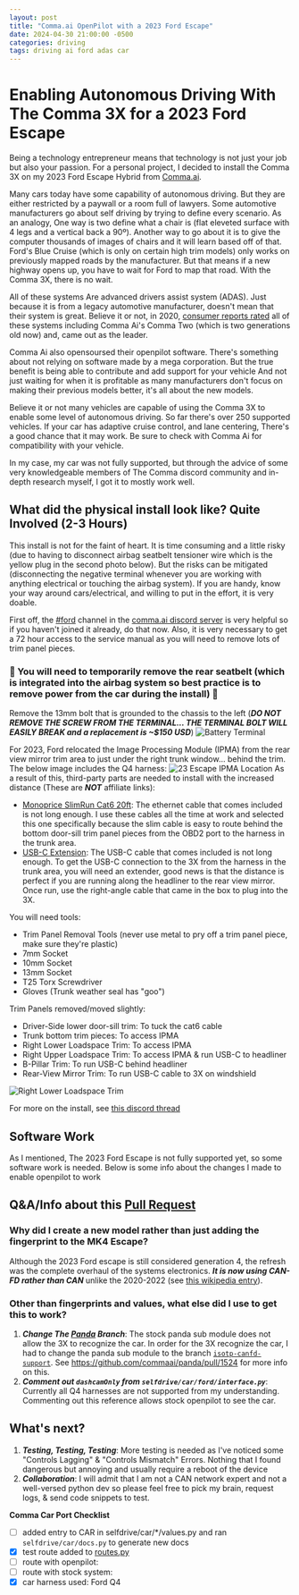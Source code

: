 ```yaml
---
layout: post
title: "Comma.ai OpenPilot with a 2023 Ford Escape"
date: 2024-04-30 21:00:00 -0500
categories: driving
tags: driving ai ford adas car
---
```


# Enabling Autonomous Driving With The Comma 3X for a 2023 Ford Escape
Being a technology entrepreneur means that technology is not just your job but also your passion. For a personal project, I decided to install the Comma 3X on my 2023 Ford Escape Hybrid from [Comma.ai](comma.ai).

Many cars today have some capability of autonomous driving. But they are either restricted by a paywall or a room full of lawyers. Some automotive manufacturers go about self driving by trying to define every scenario. As an analogy, One way is two define what a chair is (flat eleveted surface with 4 legs and a vertical back a 90º). Another way to go about it is to give the computer thousands of images of chairs and it will learn based off of that. Ford's Blue Cruise (which is only on certain high trim models) only works on previously mapped roads by the manufacturer. But that means if a new highway opens up, you have to wait for Ford to map that road. With the Comma 3X, there is no wait. 

All of these systems Are advanced drivers assist system (ADAS). Just because it is from a legacy automotive manufacturer, doesn't mean that their system is great. Believe it or not, in 2020, [consumer reports rated](https://data.consumerreports.org/wp-content/uploads/2020/11/consumer-reports-active-driving-assistance-systems-november-16-2020.pdf) all of these systems including Comma Ai's Comma Two (which is two generations old now) and, came out as the leader.

Comma Ai also opensoursed their openpilot software. There's something about not relying on software made by a mega corporation. But the true benefit is being able to contribute and add support for your vehicle And not just waiting for when it is profitable as many manufacturers don't focus on making their previous models better, it's all about the new models.

Believe it or not many vehicles are capable of using the Comma 3X to enable some level of autonomous driving. So far there's over 250 supported vehicles. If your car has adaptive cruise control, and lane centering, There's a good chance that it may work. Be sure to check with Comma Ai for compatibility with your vehicle.

In my case, my car was not fully supported, but through the advice of some very knowledgeable members of The Comma discord community and in-depth research myself, I got it to mostly work well.

## What did the physical install look like? Quite Involved (2-3 Hours)

This install is not for the faint of heart. It is time consuming and a little risky (due to having to disconnect airbag seatbelt tensioner wire which is the yellow plug in the second photo below). But the risks can be mitigated (disconnecting the negative terminal whenever you are working with anything electrical or touching the airbag system). If you are handy, know your way around cars/electrical, and willing to put in the effort, it is very doable.

First off, the [#ford](https://discord.com/channels/469524606043160576/539096103468007424) channel in the [comma.ai discord server](https://discord.comma.ai/) is very helpful so if you haven't joined it already, do that now. Also, it is very necessary to get a 72 hour access to the service manual as you will need to remove lots of trim panel pieces. 

### 🚨 You will need to temporarily remove the rear seatbelt (which is integrated into the airbag system so best practice is to remove power from the car during the install) 🚨 
Remove the 13mm bolt that is grounded to the chassis to the left (**_DO NOT REMOVE THE SCREW FROM THE TERMINAL... THE TERMINAL BOLT WILL EASILY BREAK and a replacement is ~$150 USD_**)
![Battery Terminal](https://media.discordapp.net/attachments/539096103468007424/1225198432315117679/SCR-20240403-pgmk.png?ex=6632b6f5&is=66316575&hm=f1ebf28aa727773ac0082b6a89b6a4d62dbf9f47d42a0e8a8f819f72c943cb5a&=&format=webp&quality=lossless&width=1936&height=1240)

For 2023, Ford relocated the Image Processing Module (IPMA) from the rear view mirror trim area to just under the right trunk window... behind the trim. The below image includes the Q4 harness:
![23 Escape IPMA Location](https://media.discordapp.net/attachments/539096103468007424/1225198433061699674/IMG_0466.jpeg?ex=6632b6f5&is=66316575&hm=4048f0ff3781a3e6c8eaad89512bcca329366f98e73f82d71919c08c7e1e562c&=&format=webp&width=1762&height=1322)
As a result of this, third-party parts are needed to install with the increased distance (These are _**NOT**_ affiliate links):

- [Monoprice SlimRun Cat6 20ft](https://a.co/d/1rpjkyc): The ethernet cable that comes included is not long enough. I use these cables all the time at work and selected this one specifically because the slim cable is easy to route behind the bottom door-sill trim panel pieces from the OBD2 port to the harness in the trunk area.
- [USB-C Extension](https://a.co/d/cuiEBux): The USB-C cable that comes included is not long enough. To get the USB-C connection to the 3X from the harness in the trunk area, you will need an extender, good news is that the distance is perfect if you are running along the headliner to the rear view mirror. Once run, use the right-angle cable that came in the box to plug into the 3X.

You will need tools:
- Trim Panel Removal Tools (never use metal to pry off a trim panel piece, make sure they're plastic)
- 7mm Socket 
- 10mm Socket
- 13mm Socket 
- T25 Torx Screwdriver
- Gloves (Trunk weather seal has "goo")

Trim Panels removed/moved slightly:
- Driver-Side lower door-sill trim: To tuck the cat6 cable
- Trunk bottom trim pieces: To access IPMA
- Right Lower Loadspace Trim: To access IPMA
- Right Upper Loadspace Trim: To access IPMA & run USB-C to headliner
- B-Pillar Trim: To run USB-C behind headliner
- Rear-View Mirror Trim: To run USB-C cable to 3X on windshield

![Right Lower Loadspace Trim](https://media.discordapp.net/attachments/539096103468007424/1225198431568527511/SCR-20240403-pein.jpeg?ex=6632b6f5&is=66316575&hm=b5b4c12db907b16655da1c74cb69c12dbb4ec8ed6637473b70a427d0cc8e79e7&=&format=webp&width=1988&height=1322)

For more on the install, see [this discord thread](https://discord.com/channels/469524606043160576/539096103468007424/1225198431312679126)

## Software Work
As I mentioned, The 2023 Ford Escape is not fully supported yet, so some software work is needed. Below is some info about the changes I made to enable openpilot to work

## Q&A/Info about this [Pull Request](https://github.com/commaai/openpilot/pull/32319)

### Why did I create a new model rather than just adding the fingerprint to the MK4 Escape?
Although the 2023 Ford escape is still considered generation 4, the refresh was the complete overhaul of the systems electronics. _**It is now using CAN-FD rather than CAN**_ unlike the 2020-2022 (see [this wikipedia entry](https://en.wikipedia.org/wiki/Ford_Escape#2023_refresh)). 

### Other than fingerprints and values, what else did I use to get this to work?

1. **_Change The [Panda](https://github.com/commaai/panda) Branch_**: The stock panda sub module does not allow the 3X to recognize the car. In order for the 3X recognize the car, I had to change the panda sub module to the branch [`isotp-canfd-support`](https://github.com/commaai/panda/tree/isotp-canfd-support). See https://github.com/commaai/panda/pull/1524 for more info on this.
2. _**Comment out `dashcamOnly` from `selfdrive/car/ford/interface.py`**_: Currently all Q4 harnesses are not supported from my understanding. Commenting out this reference allows stock openpilot to see the car.

## What's next?

1. **_Testing, Testing, Testing_**: More testing is needed as I've noticed some "Controls Lagging" & "Controls Mismatch" Errors. Nothing that I found dangerous but annoying and usually require a reboot of the device
2. **_Collaboration_**: I will admit that I am not a CAN network expert and not a well-versed python dev so please feel free to pick my brain, request logs, & send code snippets to test. 

**Comma Car Port Checklist**

- [ ] added entry to CAR in selfdrive/car/*/values.py and ran `selfdrive/car/docs.py` to generate new docs
- [x] test route added to [routes.py](https://github.com/commaai/openpilot/blob/master/selfdrive/car/tests/routes.py)
- [ ] route with openpilot:
- [ ] route with stock system:
- [x] car harness used: Ford Q4

